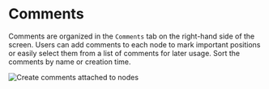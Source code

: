 # Comments 

Comments are organized in the `Comments` tab on the right-hand side of the screen. Users can add comments to each node to mark important positions or easily select them from a list of comments for later usage. Sort the comments by name or creation time.

![Create comments attached to nodes](../images/comments.gif)